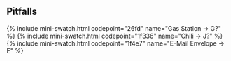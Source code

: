 ## Pitfalls

{% include mini-swatch.html codepoint="26fd" name="Gas Station ->  G?" %}
{% include mini-swatch.html codepoint="1f336" name="Chili ->  J?" %}
{% include mini-swatch.html codepoint="1f4e7" name="E-Mail Envelope -> E" %}
<!--
{% include mini-swatch.html codepoint= name=" :arrow_right:  " %}
{% include mini-swatch.html codepoint= name=" :arrow_right: " %}
{% include mini-swatch.html codepoint= name=" :arrow_right:  " %}
{% include mini-swatch.html codepoint= name=" :arrow_right:  " %}
{% include mini-swatch.html codepoint= name=" :arrow_right:  " %}
-->
